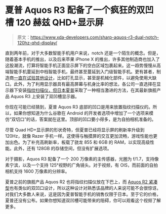 # 夏普 Aquos R3 配备了一个疯狂的双凹槽 120 赫兹 QHD+显示屏

> 原文：<https://www.xda-developers.com/sharp-aquos-r3-dual-notch-120hz-qhd-display/>

直到两年前，对于大多数智能手机用户来说，notch 还是一个陌生的概念。但是，随着基本手机的推出，以及后来苹果 iPhone X 的推出，许多其他制造商也加入了这股潮流，打算将智能手机正面显示屏下的空白区域包裹起来。这一趋势慢慢从高端智能手机蔓延到中档智能手机，最终甚至蔓延到入门级智能手机。更有甚者，制造商[一直在试验其他设计](https://www.xda-developers.com/notch-vs-hole-punch-vs-slider-whats-the-future-for-android/)，比如打孔显示，甚至是机械化部件，以避免使用大缺口。此外，为了利用显示器具有最高屏幕与机身比率的想法，各公司一直选择在显示器下安装[指纹扫描仪，但日本](https://www.xda-developers.com/xiaomi-android-one-in-display-fingerprint-scanner/)[夏普](https://www.xda-developers.com/sharp-aquos-s2-announced-essential-phone/)采取了一种相当激进的方法，在其最新旗舰产品 Aquos R3 上安装了双凹槽显示器。

你现在可能已经猜到，夏普 Aquos R3 底部的凹口是用来放置指纹扫描仪的。所以，如果你想知道为什么谷歌在 Android 的开发者选项中增加了一个选项来模仿“双切口”的话，答案就在这里。顶部的凹口要小得多，是为自拍相机准备的。

尽管 Quad HD+显示屏的形状奇特，但夏普已经将显示屏的刷新率升级到 120Hz，就像 Razer 手机一样。这使得与触摸屏的交互更加流畅，游戏性能也更加出色。为了补充高刷新率，板载了骁龙 855 和 6GB 的 RAM，以实现高级性能。此外，还有 128GB 的存储空间，但没有扩展选项。

对于摄影，Aquos R3 配备了一个 200 万像素的主传感器，光圈为 f/1.7，支持像素宁滨，以及一个支持 125°视野的广角镜头。对于视频，有 OIS，而前面的自拍相机支持 1600 万像素的分辨率。

夏普之前的旗舰产品 Aquos R2 也将指纹扫描仪放在下巴上，而 [Aquos R2 紧凑型](https://www.xda-developers.com/sharp-aquos-r2-compact-dual-notches/)也有类似的双凹口设计，所以这种设计对熟悉该品牌的人来说可能不会很惊讶。对我们大多数人来说，这是因为夏普智能手机的销售仅限于日本。至于它的价格，夏普还没有公布。如果你想知道双凹槽可能带来的阻碍，你可以观看这个视频了解更多。